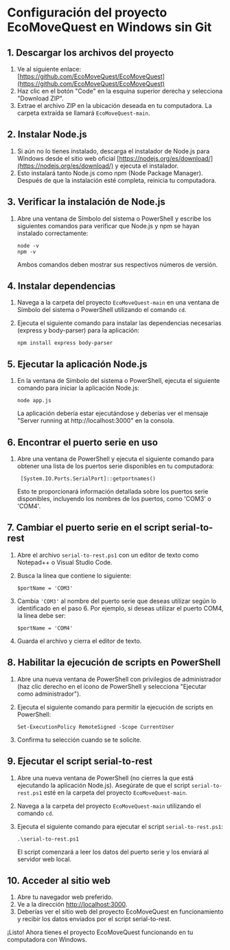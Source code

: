 # Configuración del proyecto EcoMoveQuest en Windows sin Git

## 1. Descargar los archivos del proyecto

1. Ve al siguiente enlace: [https://github.com/EcoMoveQuest/EcoMoveQuest](https://github.com/EcoMoveQuest/EcoMoveQuest)
2. Haz clic en el botón "Code" en la esquina superior derecha y selecciona "Download ZIP".
3. Extrae el archivo ZIP en la ubicación deseada en tu computadora. La carpeta extraída se llamará `EcoMoveQuest-main`.

## 2. Instalar Node.js

1. Si aún no lo tienes instalado, descarga el instalador de Node.js para Windows desde el sitio web oficial [https://nodejs.org/es/download/](https://nodejs.org/es/download/) y ejecuta el instalador.
2. Esto instalará tanto Node.js como npm (Node Package Manager). Después de que la instalación esté completa, reinicia tu computadora.

## 3. Verificar la instalación de Node.js

1. Abre una ventana de Símbolo del sistema o PowerShell y escribe los siguientes comandos para verificar que Node.js y npm se hayan instalado correctamente:

       node -v
       npm -v

   Ambos comandos deben mostrar sus respectivos números de versión.

## 4. Instalar dependencias

1. Navega a la carpeta del proyecto `EcoMoveQuest-main` en una ventana de Símbolo del sistema o PowerShell utilizando el comando `cd`.
2. Ejecuta el siguiente comando para instalar las dependencias necesarias (express y body-parser) para la aplicación:

       npm install express body-parser

## 5. Ejecutar la aplicación Node.js

1. En la ventana de Símbolo del sistema o PowerShell, ejecuta el siguiente comando para iniciar la aplicación Node.js:

       node app.js

   La aplicación debería estar ejecutándose y deberías ver el mensaje "Server running at http://localhost:3000" en la consola.

## 6. Encontrar el puerto serie en uso

1. Abre una ventana de PowerShell y ejecuta el siguiente comando para obtener una lista de los puertos serie disponibles en tu computadora:

        [System.IO.Ports.SerialPort]::getportnames()

   Esto te proporcionará información detallada sobre los puertos serie disponibles, incluyendo los nombres de los puertos, como 'COM3' o 'COM4'.

## 7. Cambiar el puerto serie en el script serial-to-rest

1. Abre el archivo `serial-to-rest.ps1` con un editor de texto como Notepad++ o Visual Studio Code.
2. Busca la línea que contiene lo siguiente:

       $portName = 'COM3'

3. Cambia `'COM3'` al nombre del puerto serie que deseas utilizar según lo identificado en el paso 6. Por ejemplo, si deseas utilizar el puerto COM4, la línea debe ser:

       $portName = 'COM4'

4. Guarda el archivo y cierra el editor de texto.

## 8. Habilitar la ejecución de scripts en PowerShell

1. Abre una nueva ventana de PowerShell con privilegios de administrador (haz clic derecho en el icono de PowerShell y selecciona "Ejecutar como administrador").
2. Ejecuta el siguiente comando para permitir la ejecución de scripts en PowerShell:

       Set-ExecutionPolicy RemoteSigned -Scope CurrentUser

3. Confirma tu selección cuando se te solicite.

## 9. Ejecutar el script serial-to-rest

1. Abre una nueva ventana de PowerShell (no cierres la que está ejecutando la aplicación Node.js). Asegúrate de que el script `serial-to-rest.ps1` esté en la carpeta del proyecto `EcoMoveQuest-main`.
2. Navega a la carpeta del proyecto `EcoMoveQuest-main` utilizando el comando `cd`.
3. Ejecuta el siguiente comando para ejecutar el script `serial-to-rest.ps1`:

       .\serial-to-rest.ps1

   El script comenzará a leer los datos del puerto serie y los enviará al servidor web local.

## 10. Acceder al sitio web

1. Abre tu navegador web preferido.
2. Ve a la dirección [http://localhost:3000](http://localhost:3000).
3. Deberías ver el sitio web del proyecto EcoMoveQuest en funcionamiento y recibir los datos enviados por el script serial-to-rest.

¡Listo! Ahora tienes el proyecto EcoMoveQuest funcionando en tu computadora con Windows.
